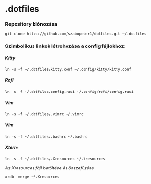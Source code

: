 # .dotfiles

### Repository klónozása

	git clone https://github.com/szabopeter1/dotfiles.git ~/.dotfiles

### Szimbolikus linkek létrehozása a config fájlokhoz:

##### Kitty

	ln -s -f ~/.dotfiles/kitty.conf ~/.config/kitty/kitty.conf

##### Rofi

	ln -s -f ~/.dotfiles/config.rasi ~/.config/rofi/config.rasi

##### Vim

	ln -s -f ~/.dotfiles/.vimrc ~/.vimrc

##### Vim
	
	ln -s -f ~/.dotfiles/.bashrc ~/.bashrc
	
##### Xterm

	ln -s -f ~/.dotfiles/.Xresources ~/.Xresources

*Az Xresources fájl betöltése és összefűzése*

	xrdb -merge ~/.Xresources


